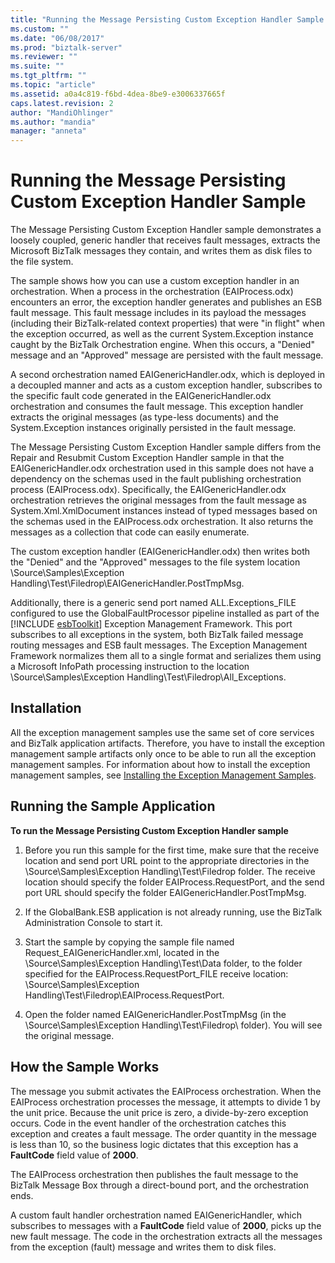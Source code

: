 ```yaml
---
title: "Running the Message Persisting Custom Exception Handler Sample | Microsoft Docs"
ms.custom: ""
ms.date: "06/08/2017"
ms.prod: "biztalk-server"
ms.reviewer: ""
ms.suite: ""
ms.tgt_pltfrm: ""
ms.topic: "article"
ms.assetid: a0a4c819-f6bd-4dea-8be9-e3006337665f
caps.latest.revision: 2
author: "MandiOhlinger"
ms.author: "mandia"
manager: "anneta"
---
```

# Running the Message Persisting Custom Exception Handler Sample
The Message Persisting Custom Exception Handler sample demonstrates a loosely coupled, generic handler that receives fault messages, extracts the Microsoft BizTalk messages they contain, and writes them as disk files to the file system.  
  
 The sample shows how you can use a custom exception handler in an orchestration. When a process in the orchestration (EAIProcess.odx) encounters an error, the exception handler generates and publishes an ESB fault message. This fault message includes in its payload the messages (including their BizTalk-related context properties) that were "in flight" when the exception occurred, as well as the current System.Exception instance caught by the BizTalk Orchestration engine. When this occurs, a "Denied" message and an "Approved" message are persisted with the fault message.  
  
 A second orchestration named EAIGenericHandler.odx, which is deployed in a decoupled manner and acts as a custom exception handler, subscribes to the specific fault code generated in the EAIGenericHandler.odx orchestration and consumes the fault message. This exception handler extracts the original messages (as type-less documents) and the System.Exception instances originally persisted in the fault message.  
  
 The Message Persisting Custom Exception Handler sample differs from the Repair and Resubmit Custom Exception Handler sample in that the EAIGenericHandler.odx orchestration used in this sample does not have a dependency on the schemas used in the fault publishing orchestration process (EAIProcess.odx). Specifically, the EAIGenericHandler.odx orchestration retrieves the original messages from the fault message as System.Xml.XmlDocument instances instead of typed messages based on the schemas used in the EAIProcess.odx orchestration. It also returns the messages as a collection that code can easily enumerate.  
  
 The custom exception handler (EAIGenericHandler.odx) then writes both the "Denied" and the "Approved" messages to the file system location \Source\Samples\Exception Handling\Test\Filedrop\EAIGenericHandler.PostTmpMsg.  
  
 Additionally, there is a generic send port named ALL.Exceptions_FILE configured to use the GlobalFaultProcessor pipeline installed as part of the [!INCLUDE [esbToolkit](../includes/esbtoolkit-md.md)] Exception Management Framework. This port subscribes to all exceptions in the system, both BizTalk failed message routing messages and ESB fault messages. The Exception Management Framework normalizes them all to a single format and serializes them using a Microsoft InfoPath processing instruction to the location \Source\Samples\Exception Handling\Test\Filedrop\All_Exceptions.  
  
## Installation  
 All the exception management samples use the same set of core services and BizTalk application artifacts. Therefore, you have to install the exception management sample artifacts only once to be able to run all the exception management samples. For information about how to install the exception management samples, see [Installing the Exception Management Samples](../esb-toolkit/installing-the-exception-management-samples.md).  
  
## Running the Sample Application  
 **To run the Message Persisting Custom Exception Handler sample**  
  
1.  Before you run this sample for the first time, make sure that the receive location and send port URL point to the appropriate directories in the \Source\Samples\Exception Handling\Test\Filedrop folder. The receive location should specify the folder EAIProcess.RequestPort, and the send port URL should specify the folder EAIGenericHandler.PostTmpMsg.  
  
2.  If the GlobalBank.ESB application is not already running, use the BizTalk Administration Console to start it.  
  
3.  Start the sample by copying the sample file named Request_EAIGenericHandler.xml, located in the \Source\Samples\Exception Handling\Test\Data folder, to the folder specified for the EAIProcess.RequestPort_FILE receive location: \Source\Samples\Exception Handling\Test\Filedrop\EAIProcess.RequestPort.  
  
4.  Open the folder named EAIGenericHandler.PostTmpMsg (in the \Source\Samples\Exception Handling\Test\Filedrop\ folder). You will see the original message.  
  
## How the Sample Works  
 The message you submit activates the EAIProcess orchestration. When the EAIProcess orchestration processes the message, it attempts to divide 1 by the unit price. Because the unit price is zero, a divide-by-zero exception occurs. Code in the event handler of the orchestration catches this exception and creates a fault message. The order quantity in the message is less than 10, so the business logic dictates that this exception has a **FaultCode** field value of **2000**.  
  
 The EAIProcess orchestration then publishes the fault message to the BizTalk Message Box through a direct-bound port, and the orchestration ends.  
  
 A custom fault handler orchestration named EAIGenericHandler, which subscribes to messages with a **FaultCode** field value of **2000**, picks up the new fault message. The code in the orchestration extracts all the messages from the exception (fault) message and writes them to disk files.